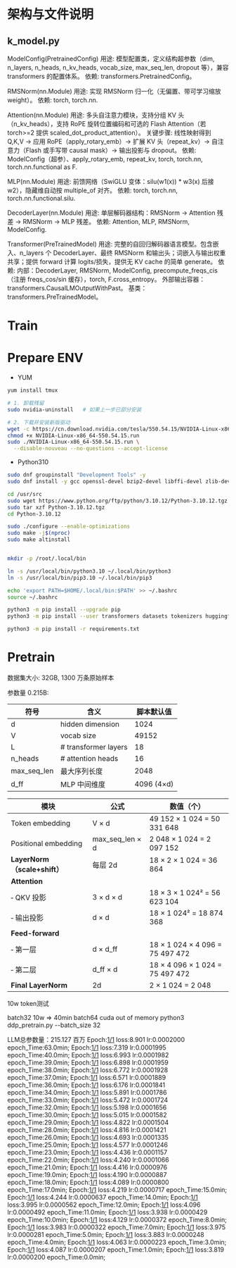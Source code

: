 # 架构与文件说明

## k_model.py

ModelConfig(PretrainedConfig)
用途: 模型配置类，定义结构超参数（dim, n_layers, n_heads, n_kv_heads, vocab_size, max_seq_len, dropout 等），兼容 transformers 的配置体系。
依赖: transformers.PretrainedConfig。

RMSNorm(nn.Module)
用途: 实现 RMSNorm 归一化（无偏置、带可学习缩放 weight）。
依赖: torch, torch.nn.

Attention(nn.Module)
用途: 多头自注意力模块，支持分组 KV 头（n_kv_heads），支持 RoPE 旋转位置编码和可选的 Flash Attention（若 torch>=2 提供 scaled_dot_product_attention）。
关键步骤: 线性映射得到 Q,K,V → 应用 RoPE（apply_rotary_emb）→ 扩展 KV 头（repeat_kv）→ 自注意力（Flash 或手写带 causal mask）→ 输出投影与 dropout。
依赖: ModelConfig（超参）、apply_rotary_emb, repeat_kv, torch, torch.nn, torch.nn.functional as F.

MLP(nn.Module)
用途: 前馈网络（SwiGLU 变体：silu(w1(x)) * w3(x) 后接 w2），隐藏维自动按 multiple_of 对齐。
依赖: torch, torch.nn, torch.nn.functional.silu.

DecoderLayer(nn.Module)
用途: 单层解码器结构：RMSNorm → Attention 残差 → RMSNorm → MLP 残差。
依赖: Attention, MLP, RMSNorm, ModelConfig.

Transformer(PreTrainedModel)
用途: 完整的自回归解码器语言模型。包含嵌入、n_layers 个 DecoderLayer、最终 RMSNorm 和输出头；词嵌入与输出权重共享；提供 forward 计算 logits/损失，提供无 KV cache 的简单 generate。
依赖:
内部：DecoderLayer, RMSNorm, ModelConfig, precompute_freqs_cis（注册 freqs_cos/sin 缓存），torch, F.cross_entropy。
外部输出容器：transformers.CausalLMOutputWithPast。
基类：transformers.PreTrainedModel。

# Train


# Prepare ENV

- YUM

```bash
yum install tmux
```

```bash
# 1. 卸载残留
sudo nvidia-uninstall   # 如果上一步已部分安装

# 2. 下载并安装新版驱动
wget -c https://cn.download.nvidia.com/tesla/550.54.15/NVIDIA-Linux-x86_64-550.54.15.run
chmod +x NVIDIA-Linux-x86_64-550.54.15.run
sudo ./NVIDIA-Linux-x86_64-550.54.15.run \
  --disable-nouveau --no-questions --accept-license

```

- Python310 

```bash
sudo dnf groupinstall "Development Tools" -y
sudo dnf install -y gcc openssl-devel bzip2-devel libffi-devel zlib-devel 

cd /usr/src
sudo wget https://www.python.org/ftp/python/3.10.12/Python-3.10.12.tgz
sudo tar xzf Python-3.10.12.tgz
cd Python-3.10.12

sudo ./configure --enable-optimizations
sudo make -j$(nproc)
sudo make altinstall


mkdir -p /root/.local/bin

ln -s /usr/local/bin/python3.10 ~/.local/bin/python3
ln -s /usr/local/bin/pip3.10 ~/.local/bin/pip3

echo 'export PATH=$HOME/.local/bin:$PATH' >> ~/.bashrc
source ~/.bashrc
```


```bash
python3 -m pip install --upgrade pip
python3 -m pip install --user transformers datasets tokenizers huggingface_hub

python3 -m pip install -r requirements.txt
```

# Pretrain

数据集大小: 32GB, 1300 万条原始样本

参数量 0.215B: 

| 符号          | 含义                   | 脚本默认值 |
| ------------- | ---------------------- | ---------- |
| d             | hidden dimension       | 1024       |
| V             | vocab size             | 49152      |
| L             | # transformer layers   | 18         |
| n_heads       | # attention heads      | 16         |
| max_seq_len   | 最大序列长度           | 2048       |
| d_ff          | MLP 中间维度           | 4096 (4×d) |



| 模块                       | 公式                | 数值（个）                |
| -------------------------- | ------------------- | ------------------------- |
| Token embedding            | V × d               | 49 152 × 1 024 = 50 331 648 |
| Positional embedding       | max_seq_len × d     | 2 048 × 1 024 = 2 097 152   |
| **LayerNorm（scale+shift）** | 每层 2d             | 18 × 2 × 1 024 = 36 864     |
| **Attention**              |                     |                           |
| ‑ QKV 投影                   | 3 × d × d           | 18 × 3 × 1 024² = 56 623 104 |
| ‑ 输出投影                   | d × d               | 18 × 1 024² = 18 874 368   |
| **Feed-forward**           |                     |                           |
| ‑ 第一层                     | d × d_ff            | 18 × 1 024 × 4 096 = 75 497 472 |
| ‑ 第二层                     | d_ff × d            | 18 × 4 096 × 1 024 = 75 497 472 |
| **Final LayerNorm**        | 2d                  | 2 × 1 024 = 2 048         |


10w token测试

batch32 10w => 40min
batch64 cuda out of memory
python3 ddp_pretrain.py --batch_size 32

LLM总参数量：215.127 百万
Epoch:[1/1](0/3125) loss:8.901 lr:0.0002000 epoch_Time:63.0min;
Epoch:[1/1](100/3125) loss:7.319 lr:0.0001995 epoch_Time:40.0min;
Epoch:[1/1](200/3125) loss:6.993 lr:0.0001982 epoch_Time:39.0min;
Epoch:[1/1](300/3125) loss:6.898 lr:0.0001959 epoch_Time:38.0min;
Epoch:[1/1](400/3125) loss:6.772 lr:0.0001928 epoch_Time:37.0min;
Epoch:[1/1](500/3125) loss:6.571 lr:0.0001889 epoch_Time:36.0min;
Epoch:[1/1](600/3125) loss:6.176 lr:0.0001841 epoch_Time:34.0min;
Epoch:[1/1](700/3125) loss:5.891 lr:0.0001786 epoch_Time:33.0min;
Epoch:[1/1](800/3125) loss:5.472 lr:0.0001724 epoch_Time:32.0min;
Epoch:[1/1](900/3125) loss:5.198 lr:0.0001656 epoch_Time:30.0min;
Epoch:[1/1](1000/3125) loss:5.015 lr:0.0001582 epoch_Time:29.0min;
Epoch:[1/1](1100/3125) loss:4.822 lr:0.0001504 epoch_Time:28.0min;
Epoch:[1/1](1200/3125) loss:4.816 lr:0.0001421 epoch_Time:26.0min;
Epoch:[1/1](1300/3125) loss:4.693 lr:0.0001335 epoch_Time:25.0min;
Epoch:[1/1](1400/3125) loss:4.577 lr:0.0001246 epoch_Time:23.0min;
Epoch:[1/1](1500/3125) loss:4.436 lr:0.0001157 epoch_Time:22.0min;
Epoch:[1/1](1600/3125) loss:4.240 lr:0.0001066 epoch_Time:21.0min;
Epoch:[1/1](1700/3125) loss:4.416 lr:0.0000976 epoch_Time:19.0min;
Epoch:[1/1](1800/3125) loss:4.190 lr:0.0000887 epoch_Time:18.0min;
Epoch:[1/1](1900/3125) loss:4.089 lr:0.0000800 epoch_Time:17.0min;
Epoch:[1/1](2000/3125) loss:4.219 lr:0.0000717 epoch_Time:15.0min;
Epoch:[1/1](2100/3125) loss:4.244 lr:0.0000637 epoch_Time:14.0min;
Epoch:[1/1](2200/3125) loss:3.995 lr:0.0000562 epoch_Time:12.0min;
Epoch:[1/1](2300/3125) loss:4.096 lr:0.0000492 epoch_Time:11.0min;
Epoch:[1/1](2400/3125) loss:3.938 lr:0.0000429 epoch_Time:10.0min;
Epoch:[1/1](2500/3125) loss:4.129 lr:0.0000372 epoch_Time:8.0min;
Epoch:[1/1](2600/3125) loss:3.983 lr:0.0000322 epoch_Time:7.0min;
Epoch:[1/1](2700/3125) loss:3.975 lr:0.0000281 epoch_Time:5.0min;
Epoch:[1/1](2800/3125) loss:3.883 lr:0.0000248 epoch_Time:4.0min;
Epoch:[1/1](2900/3125) loss:4.063 lr:0.0000223 epoch_Time:3.0min;
Epoch:[1/1](3000/3125) loss:4.087 lr:0.0000207 epoch_Time:1.0min;
Epoch:[1/1](3100/3125) loss:3.819 lr:0.0000200 epoch_Time:0.0min;
